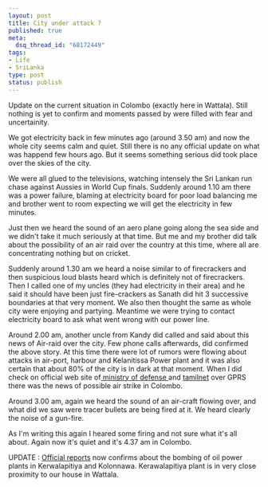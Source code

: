 ```yaml
--- 
layout: post
title: City under attack ?
published: true
meta: 
  dsq_thread_id: "68172449"
tags: 
- Life
- SriLanka
type: post
status: publish
---
```

Update on the current situation in Colombo (exactly here in Wattala). Still nothing is yet to confirm and moments passed by were filled with fear and uncertainity.

We got electricity back in few minutes ago (around 3.50 am) and now the whole city seems calm and quiet. Still there is no any official update on what was happend few hours ago. But it seems something serious did took place over the skies of the city.

We were all glued to the televisions, watching intensely the Sri Lankan run chase against Aussies in World Cup finals. Suddenly around 1.10 am there was a power failure, blaming at electricity board for poor load balancing me and brother went to room expecting we will get the electricity in few minutes.

Just then we heard the sound of an aero plane going along the sea side and we didn't take it much seriously at that time. But me and my brother did talk about the possibility of an air raid over the country at this time, where all are concentrating nothing but on cricket.

Suddenly around 1.30 am we heard a noise similar to of firecrackers and then suspicious loud blasts heard which is definitely not of firecrackers. Then I called one of my uncles (they had electricity in their area) and he said it should have been just fire-crackers as Sanath did hit 3 successive boundaries at that very moment. We also then thought the same as whole city were enjoying and partying. Meantime we were trying to contact electricity board to ask what went wrong with our power line.

Around 2.00 am, another uncle from Kandy did called and said about this news of Air-raid over the city. Few phone calls afterwards, did confirmed the above story. At this time there were lot of rumors were flowing about attacks in air-port, harbour and Kelanitissa Power plant and it was also certain that about 80% of the city is in dark at that moment. When I did check on official web site of<a href="http://www.defence.lk"> ministry of defense </a>and <a href="http://www.tamilnet.com">tamilnet</a> over GPRS there was the news of possible air strike in Colombo.

Around 3.00 am, again we heard the sound of an air-craft flowing over, and what did we saw were tracer bullets are being fired at it. We heard clearly the noise of a gun-fire.

As I'm writing this again I heared some firing and not sure what it's all about. Again now it's quiet and it's 4.37 am in Colombo.

UPDATE : <a href="http://www.defence.lk/new.asp?fname=20070429_01">Official reports</a> now confirms about the bombing of oil power plants in Kerwalapitiya and Kolonnawa. Kerawalapitiya plant is in very close proximity to our house in Wattala.
